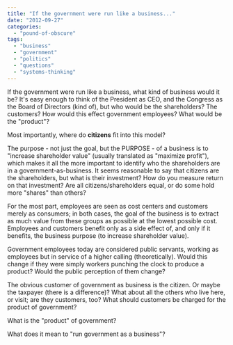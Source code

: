 ```yaml
---
title: "If the government were run like a business..."
date: "2012-09-27"
categories: 
  - "pound-of-obscure"
tags: 
  - "business"
  - "government"
  - "politics"
  - "questions"
  - "systems-thinking"
---
```


If the government were run like a business, what kind of business would it be? It's easy enough to think of the President as CEO, and the Congress as the Board of Directors (kind of), but who would be the shareholders? The customers? How would this effect government employees? What would be the "product"?

Most importantly, where do **citizens** fit into this model?

The purpose - not just the goal, but the PURPOSE - of a business is to "increase shareholder value" (usually translated as "maximize profit"), which makes it all the more important to identify who the shareholders are in a government-as-business. It seems reasonable to say that citizens are the shareholders, but what is their investment? How do you measure return on that investment? Are all citizens/shareholders equal, or do some hold more "shares" than others?

For the most part, employees are seen as cost centers and customers merely as consumers; in both cases, the goal of the business is to extract as much value from these groups as possible at the lowest possible cost. Employees and customers benefit only as a side effect of, and only if it benefits, the business purpose (to increase shareholder value).

Government employees today are considered public servants, working as employees but in service of a higher calling (theoretically). Would this change if they were simply workers punching the clock to produce a product? Would the public perception of them change?

The obvious customer of government as business is the citizen. Or maybe the taxpayer (there is a difference)? What about all the others who live here, or visit; are they customers, too? What should customers be charged for the product of government?

What is the "product" of government?

What does it mean to "run government as a business"?
